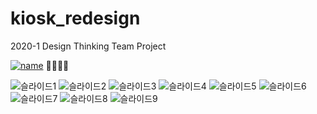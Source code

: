 # kiosk_redesign

2020-1 Design Thinking Team Project

[![name](https://img.shields.io/static/v1?&label=Hompage&message=Link&color=pink)](http://htmlpreview.github.io/?https://github.com/2017100898/kiosk_redesign/blob/main/kiosk/index.html)  🌈✨🚀💫

![슬라이드1](https://user-images.githubusercontent.com/64299475/126894395-d67de1c5-2f81-4f63-8268-dd36aee5e8f6.png)
![슬라이드2](https://user-images.githubusercontent.com/64299475/126894397-72b8a403-bd1f-4412-b429-2d5437ea1b8d.png)
![슬라이드3](https://user-images.githubusercontent.com/64299475/126894398-0c643d36-c99d-46f7-97ba-e41687ee4b09.png)
![슬라이드4](https://user-images.githubusercontent.com/64299475/126894401-9367c238-c965-43e5-b0bc-26d35ea78aa4.png)
![슬라이드5](https://user-images.githubusercontent.com/64299475/126894404-a6d7efc4-531a-48b7-bac4-af8c229ca6f8.png)
![슬라이드6](https://user-images.githubusercontent.com/64299475/126894406-f3980447-b25e-4517-ade0-15122a41d09a.png)
![슬라이드7](https://user-images.githubusercontent.com/64299475/126894408-28c70507-785b-4e58-84c9-d2a382768fc4.png)
![슬라이드8](https://user-images.githubusercontent.com/64299475/126894409-317a67c7-3034-48d4-8dad-429e6781f4b0.png)
![슬라이드9](https://user-images.githubusercontent.com/64299475/126894411-9a7e8272-00e5-43bf-b7d1-fd2c6a9a130c.png)
